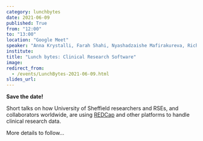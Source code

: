 ```yaml
---
category: lunchbytes
date: 2021-06-09
published: True
from: "12:00"
to: "13:00"
location: "Google Meet"
speaker: "Anna Krystalli, Farah Shahi, Nyashadzaishe Mafirakureva, Richard Simmonds"
institute:
title: "Lunch bytes: Clinical Research Software"
image:
redirect_from:
  - /events/LunchBytes-2021-06-09.html
slides_url:
---
```


**Save the date!**

Short talks on how University of Sheffield researchers and RSEs, and collaborators worldwide, are using [REDCap](https://www.project-redcap.org/) and other platforms to handle clinical research data.

More details to follow...